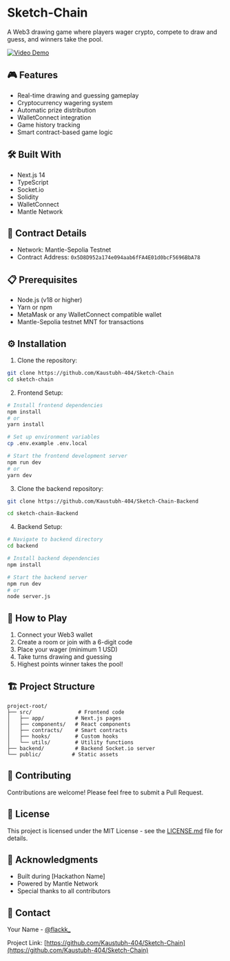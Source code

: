 # Sketch-Chain

A Web3 drawing game where players wager crypto, compete to draw and guess, and winners take the pool.

[![Video Demo](https://img.youtube.com/vi/oJ6OyIFg-sU/0.jpg)](https://youtu.be/oJ6OyIFg-sU?feature=shared)

## 🎮 Features

- Real-time drawing and guessing gameplay
- Cryptocurrency wagering system
- Automatic prize distribution
- WalletConnect integration
- Game history tracking
- Smart contract-based game logic

## 🛠️ Built With

- Next.js 14
- TypeScript
- Socket.io
- Solidity
- WalletConnect
- Mantle Network

## 🚀 Contract Details

- Network: Mantle-Sepolia Testnet
- Contract Address: `0x5D8D952a174e094aab6fFA4E01d0bcF5696BbA78`

## 📋 Prerequisites

- Node.js (v18 or higher)
- Yarn or npm
- MetaMask or any WalletConnect compatible wallet
- Mantle-Sepolia testnet MNT for transactions

## ⚙️ Installation

1. Clone the repository:
```bash
git clone https://github.com/Kaustubh-404/Sketch-Chain
cd sketch-chain
```

2. Frontend Setup:
```bash
# Install frontend dependencies
npm install
# or
yarn install

# Set up environment variables
cp .env.example .env.local

# Start the frontend development server
npm run dev
# or
yarn dev
```

3. Clone the backend repository:
```bash
git clone https://github.com/Kaustubh-404/Sketch-Chain-Backend

cd sketch-chain-Backend
```

4. Backend Setup:
```bash
# Navigate to backend directory
cd backend

# Install backend dependencies
npm install

# Start the backend server
npm run dev
# or
node server.js
```

## 🎯 How to Play

1. Connect your Web3 wallet
2. Create a room or join with a 6-digit code
3. Place your wager (minimum 1 USD)
4. Take turns drawing and guessing
5. Highest points winner takes the pool!

## 🏗️ Project Structure

```
project-root/
├── src/               # Frontend code
│   ├── app/          # Next.js pages
│   ├── components/   # React components
│   ├── contracts/    # Smart contracts
│   ├── hooks/        # Custom hooks
│   └── utils/        # Utility functions
├── backend/          # Backend Socket.io server
└── public/          # Static assets
```

## 🤝 Contributing

Contributions are welcome! Please feel free to submit a Pull Request.

## 📝 License

This project is licensed under the MIT License - see the [LICENSE.md](LICENSE.md) file for details.

## 🙏 Acknowledgments

- Built during [Hackathon Name]
- Powered by Mantle Network
- Special thanks to all contributors

## 📧 Contact

Your Name - [@flackk_](https://twitter.com/flackk_)

Project Link: [https://github.com/Kaustubh-404/Sketch-Chain](https://github.com/Kaustubh-404/Sketch-Chain)
